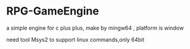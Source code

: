 # RPG-GameEngine
a simple engine for c plus plus, make by mingw64 , platform is window


need tool Msys2 to support linux commands,only 64bit

